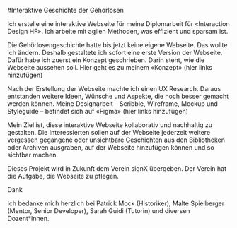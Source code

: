 #Interaktive Geschichte der Gehörlosen

Ich erstelle eine interaktive Webseite für meine Diplomarbeit für «Interaction Design HF». Ich arbeite mit agilen Methoden, was effizient und sparsam ist.

Die Gehörlosengeschichte hatte bis jetzt keine eigene Webseite. Das wollte ich ändern. Deshalb gestaltete ich sofort eine erste Version der Webseite. Dafür habe ich zuerst ein Konzept geschrieben. Darin steht, wie die Webseite aussehen soll. Hier geht es zu meinem «Konzept» (hier links hinzufügen)

Nach der Erstellung der Webseite machte ich einen UX Research. Daraus entstanden weitere Ideen, Wünsche und Aspekte, die noch besser gemacht werden können. Meine Designarbeit – Scribble, Wireframe, Mockup und Styleguide – befindet sich auf «Figma» (hier links hinzufügen)

Mein Ziel ist, diese interaktive Webseite kollaborativ und nachhaltig zu gestalten. Die Interessierten sollen auf der Webseite jederzeit weitere vergessen gegangene oder unsichtbare Geschichten aus den Bibliotheken oder Archiven ausgraben, auf der Webseite hinzufügen können und so sichtbar machen.

Dieses Projekt wird in Zukunft dem Verein signX übergeben. Der Verein hat die Aufgabe, die Webseite zu pflegen.  

 

Dank

Ich bedanke mich herzlich bei Patrick Mock (Historiker), Malte Spielberger (Mentor, Senior Developer), Sarah Guidi (Tutorin) und diversen Dozent*innen.
